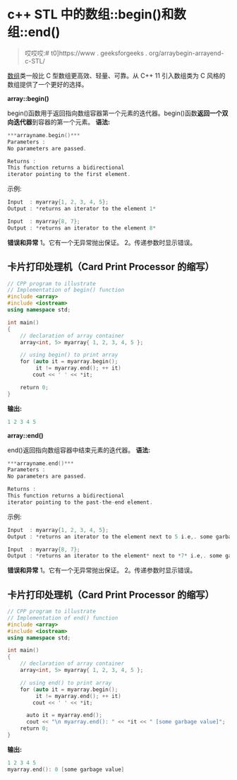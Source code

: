 # c++ STL 中的数组::begin()和数组::end()

> 哎哎哎:# t0]https://www . geeksforgeeks . org/arraybegin-arrayend-c-STL/

[数组](https://www.geeksforgeeks.org/array-class-c/)类一般比 C 型数组更高效、轻量、可靠。从 C++ 11 引入数组类为 C 风格的数组提供了一个更好的选择。

**array::begin()**

begin()函数用于返回指向数组容器第一个元素的迭代器。begin()函数**返回一个双向迭代器**到容器的第一个元素。
**语法:**

```cpp
***arrayname.begin()***
Parameters :
No parameters are passed.

Returns :
This function returns a bidirectional
iterator pointing to the first element.
```

示例:

```cpp
Input  : myarray{1, 2, 3, 4, 5};
Output : *returns an iterator to the element 1*

Input  : myarray{8, 7};         
Output : *returns an iterator to the element 8*
```

**错误和异常**
1。它有一个无异常抛出保证。
2。传递参数时显示错误。

## 卡片打印处理机（Card Print Processor 的缩写）

```cpp
// CPP program to illustrate
// Implementation of begin() function
#include <array>
#include <iostream>
using namespace std;

int main()
{
    // declaration of array container
    array<int, 5> myarray{ 1, 2, 3, 4, 5 };

    // using begin() to print array
    for (auto it = myarray.begin();
         it != myarray.end(); ++ it)
        cout << ' ' << *it;

    return 0;
}
```

**输出:**

```cpp
1 2 3 4 5
```

**array::end()**

end()返回指向数组容器中结束元素的迭代器。
**语法:**

```cpp
***arrayname.end()***
Parameters :
No parameters are passed.

Returns :
This function returns a bidirectional
iterator pointing to the past-the-end element.
```

示例:

```cpp
Input  : myarray{1, 2, 3, 4, 5};
Output : *returns an iterator to the element next to 5 i.e,. some garbage value*

Input  : myarray{8, 7};
Output : *returns an iterator to the element* next to *7* i.e,. some garbage value
```

**错误和异常**
1。它有一个无异常抛出保证。
2。传递参数时显示错误。

## 卡片打印处理机（Card Print Processor 的缩写）

```cpp
// CPP program to illustrate
// Implementation of end() function
#include <array>
#include <iostream>
using namespace std;

int main()
{
    // declaration of array container
    array<int, 5> myarray{ 1, 2, 3, 4, 5 };

    // using end() to print array
    for (auto it = myarray.begin();
         it != myarray.end(); ++ it)
        cout << ' ' << *it;

      auto it = myarray.end();
      cout << "\n myarray.end(): " << *it << " [some garbage value]";
    return 0;
}
```

**输出:**

```cpp
1 2 3 4 5
myarray.end(): 0 [some garbage value]
```